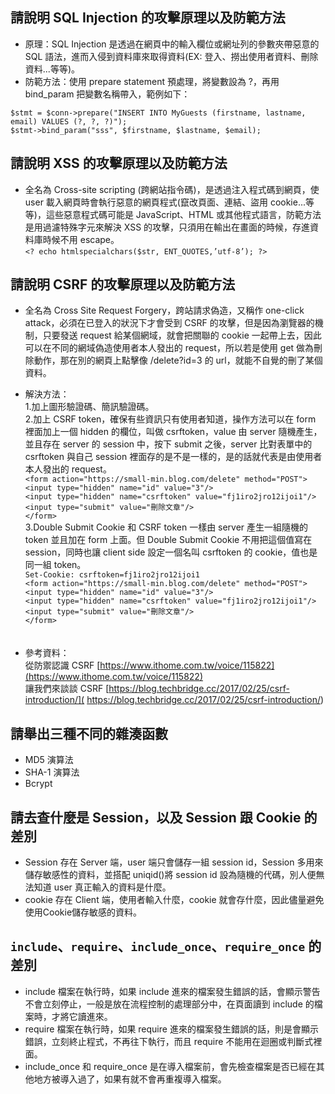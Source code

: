 ## 請說明 SQL Injection 的攻擊原理以及防範方法
- 原理：SQL Injection 是透過在網頁中的輸入欄位或網址列的參數夾帶惡意的 SQL 語法，進而入侵到資料庫來取得資料(EX: 登入、撈出使用者資料、刪除資料...等等)。
- 防範方法：使用 prepare statement 預處理，將變數設為 ?，再用 bind_param 把變數名稱帶入，範例如下：  

`$stmt = $conn->prepare("INSERT INTO MyGuests (firstname, lastname, email) VALUES (?, ?, ?)");`  
`$stmt->bind_param("sss", $firstname, $lastname, $email);`

## 請說明 XSS 的攻擊原理以及防範方法
- 全名為 Cross-site scripting (跨網站指令碼)，是透過注入程式碼到網頁，使 user 載入網頁時會執行惡意的網頁程式(竄改頁面、連結、盜用 cookie...等等)，這些惡意程式碼可能是 JavaScript、HTML 或其他程式語言，防範方法是用過濾特殊字元來解決 XSS 的攻擊，只須用在輸出在畫面的時候，存進資料庫時候不用 escape。  
`<? echo htmlspecialchars($str, ENT_QUOTES,’utf-8’); ?>`


## 請說明 CSRF 的攻擊原理以及防範方法
- 全名為 Cross Site Request Forgery，跨站請求偽造，又稱作 one-click attack，必須在已登入的狀況下才會受到 CSRF 的攻擊，但是因為瀏覽器的機制，只要發送 request 給某個網域，就會把關聯的 cookie 一起帶上去，因此可以在不同的網域偽造使用者本人發出的 request，所以若是使用 get 做為刪除動作，那在別的網頁上點擊像 /delete?id=3 的 url，就能不自覺的刪了某個資料。

- 解決方法：  
1.加上圖形驗證碼、簡訊驗證碼。  
2.加上 CSRF token，確保有些資訊只有使用者知道，操作方法可以在 form 裡面加上一個 hidden 的欄位，叫做 csrftoken，value 由 server 隨機產生，並且存在 server 的 session 中，按下 submit 之後，server 比對表單中的 csrftoken 與自己 session 裡面存的是不是一樣的，是的話就代表是由使用者本人發出的 request。  
`<form action="https://small-min.blog.com/delete" method="POST">`  
`<input type="hidden" name="id" value="3"/>`  
`<input type="hidden" name="csrftoken" value="fj1iro2jro12ijoi1"/>`  
`<input type="submit" value="刪除文章"/>`  
`</form>`   
3.Double Submit Cookie 和 CSRF token 一樣由 server 產生一組隨機的 token 並且加在 form 上面。但 Double Submit Cookie 不用把這個值寫在 session，同時也讓 client side 設定一個名叫 csrftoken 的 cookie，值也是同一組 token。  
`Set-Cookie: csrftoken=fj1iro2jro12ijoi1`  
`<form action="https://small-min.blog.com/delete" method="POST">`  
`<input type="hidden" name="id" value="3"/>`  
`<input type="hidden" name="csrftoken" value="fj1iro2jro12ijoi1"/>`  
`<input type="submit" value="刪除文章"/>`  
`</form>`  
　
- 參考資料：  
從防禦認識 CSRF [https://www.ithome.com.tw/voice/115822](https://www.ithome.com.tw/voice/115822)  
讓我們來談談 CSRF [https://blog.techbridge.cc/2017/02/25/csrf-introduction/]( https://blog.techbridge.cc/2017/02/25/csrf-introduction/)

## 請舉出三種不同的雜湊函數
- MD5 演算法
- SHA-1 演算法
- Bcrypt


## 請去查什麼是 Session，以及 Session 跟 Cookie 的差別
- Session 存在 Server 端，user 端只會儲存一組 session id，Session 多用來儲存敏感性的資料，並搭配 uniqid()將 session id 設為隨機的代碼，別人便無法知道 user 真正輸入的資料是什麼。
- cookie 存在 Client 端，使用者輸入什麼，cookie 就會存什麼，因此儘量避免使用Cookie儲存敏感的資料。

## `include`、`require`、`include_once`、`require_once` 的差別
- include 檔案在執行時，如果 include 進來的檔案發生錯誤的話，會顯示警告不會立刻停止，一般是放在流程控制的處理部分中，在頁面讀到 include 的檔案時，才將它讀進來。
- require 檔案在執行時，如果 require 進來的檔案發生錯誤的話，則是會顯示錯誤，立刻終止程式，不再往下執行，而且 require 不能用在迴圈或判斷式裡面。
- include_once 和 require_once 是在導入檔案前，會先檢查檔案是否已經在其他地方被導入過了，如果有就不會再重複導入檔案。
